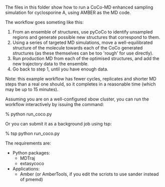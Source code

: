 The files in this folder show how to run a CoCo-MD enhanced sampling simulation
for cyclosporine A, using AMBER as the MD code.

The workflow goes someting like this:

1. From an ensemble of structures, use pyCoCo to identify unsampled regions
   and generate possible new structures that correspond to them.
2. Using a series of targeted MD simulations, move a well-equilibrated
   structure of the molecule towards each of the CoCo generated structures (as
   these themselves can be too 'rough' for use directly).
3. Run production MD from each of the optimised structures, and add the new
   trajectory data to the ensemble.
4. Go back to step 1, until you have enough data.

Note: this example workflow has fewer cycles, replicates and shorter MD steps 
than a real one should, so it completes in a reasonable time (which may be up 
to 15 minutes).

Assuming you are on a well-configured xbow cluster, you can run the
workflow interactively by issuing the command:

% python run_coco.py

Or you can submit it as a background job using tsp:

% tsp python run_coco.py

The requirements are:

 - Python packages:
   - MDTraj
   - extasycoco
 - Applications:
   - Amber (or AmberTools, if you edit the scriots to use sander instead of pmemd)
